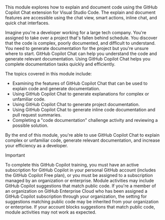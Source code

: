 This module explores how to explain and document code using the GitHub Copilot Chat extension for Visual Studio Code. The explain and document features are accessible using the chat view, smart actions, inline chat, and quick chat interfaces.

Imagine you're a developer working for a large tech company. You're assigned to take over a project that's fallen behind schedule. You discover that the code is complex, poorly documented, and difficult to understand. You need to generate documentation for the project but you're unsure where to start. GitHub Copilot Chat can help you understand the code and generate relevant documentation. Using GitHub Copilot Chat helps you complete documentation tasks quickly and efficiently.

The topics covered in this module include:

- Examining the features of GitHub Copilot Chat that can be used to explain code and generate documentation.
- Using GitHub Copilot Chat to generate explanations for complex or unfamiliar code.
- Using GitHub Copilot Chat to generate project documentation.
- Using GitHub Copilot Chat to generate inline code documentation and pull request summaries.
- Completing a "code documentation" challenge activity and reviewing a possible solution.

By the end of this module, you're able to use GitHub Copilot Chat to explain complex or unfamiliar code, generate relevant documentation, and increase your efficiency as a developer.

> [!IMPORTANT]
> To complete this GitHub Copilot training, you must have an active subscription for GitHub Copilot in your personal GitHub account (includes the GitHub Copilot Free plan), or you must be assigned to a subscription managed by an organization or enterprise. Module activities may include GitHub Copilot suggestions that match public code. If you're a member of an organization on GitHub Enterprise Cloud who has been assigned a GitHub Copilot subscription through your organization, the setting for suggestions matching public code may be inherited from your organization or enterprise. If your account blocks suggestions that match public code, module activities may not work as expected.

